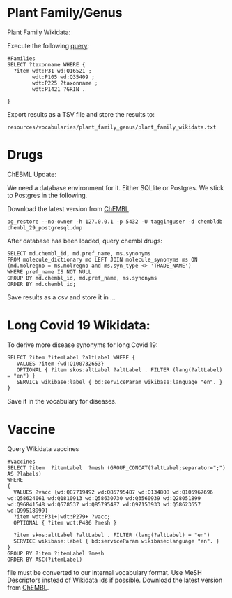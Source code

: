# Plant Family/Genus

Plant Family Wikidata:


Execute the following [query](https://query.wikidata.org/#%23Families%0ASELECT%20%3Ftaxonname%20WHERE%20%7B%0A%20%20%3Fitem%20wdt%3AP31%20wd%3AQ16521%20%3B%0A%20%20%20%20%20%20%20%20wdt%3AP105%20wd%3AQ35409%20%3B%0A%20%20%20%20%20%20%20%20wdt%3AP225%20%3Ftaxonname%20%3B%0A%20%20%20%20%20%20%20%20wdt%3AP1421%20%3FGRIN%20.%0A%20%20%0A%7D):
```
#Families
SELECT ?taxonname WHERE {
  ?item wdt:P31 wd:Q16521 ;
        wdt:P105 wd:Q35409 ;
        wdt:P225 ?taxonname ;
        wdt:P1421 ?GRIN .
  
}
```
Export results as a TSV file and store the results to:
```
resources/vocabularies/plant_family_genus/plant_family_wikidata.txt
```

# Drugs

ChEBML Update:

We need a database environment for it. 
Either SQLlite or Postgres. 
We stick to Postgres in the following.

Download the latest version from [ChEMBL](https://chembl.gitbook.io/chembl-interface-documentation/downloads).
```
pg_restore --no-owner -h 127.0.0.1 -p 5432 -U tagginguser -d chembldb chembl_29_postgresql.dmp
```

After database has been loaded, query chembl drugs:
```
SELECT md.chembl_id, md.pref_name, ms.synonyms
FROM molecule_dictionary md LEFT JOIN molecule_synonyms ms ON (md.molregno = ms.molregno and ms.syn_type <> 'TRADE_NAME')
WHERE pref_name IS NOT NULL
GROUP BY md.chembl_id, md.pref_name, ms.synonyms
ORDER BY md.chembl_id;
```

Save results as a csv and store it in ...

# Long Covid 19 Wikidata:
To derive more disease synonyms for long Covid 19:
```
SELECT ?item ?itemLabel ?altLabel WHERE {
   VALUES ?item {wd:Q100732653} 
   OPTIONAL { ?item skos:altLabel ?altLabel . FILTER (lang(?altLabel) = "en") }      
   SERVICE wikibase:label { bd:serviceParam wikibase:language "en". }     
}
```

Save it in the vocabulary for diseases.


# Vaccine
Query Wikidata vaccines
```
#Vaccines 
SELECT ?item  ?itemLabel  ?mesh (GROUP_CONCAT(?altLabel;separator=";") AS ?labels)
WHERE 
{
  VALUES ?vacc {wd:Q87719492 wd:Q85795487 wd:Q134808 wd:Q105967696 wd:Q58624061 wd:Q1810913 wd:Q58630730 wd:Q3560939 wd:Q28051899 wd:Q96841548 wd:Q578537 wd:Q85795487 wd:Q97153933 wd:Q58623657 wd:Q99518999} 
  ?item wdt:P31+|wdt:P279+ ?vacc;
  OPTIONAL { ?item wdt:P486 ?mesh }
  
  ?item skos:altLabel ?altLabel . FILTER (lang(?altLabel) = "en")       
  SERVICE wikibase:label { bd:serviceParam wikibase:language "en". }     
}
GROUP BY ?item ?itemLabel ?mesh
ORDER BY ASC(?itemLabel)
```

file must be converted to our internal vocabulary format. 
Use MeSH Descriptors instead of Wikidata ids if possible.
Download the latest version from [ChEMBL](https://chembl.gitbook.io/chembl-interface-documentation/downloads).